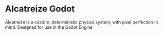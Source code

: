 # Alcatreize Godot
Alcatreize is a custom, deterministic physics system, with pixel perfection in mind. Designed for use in the Godot Engine